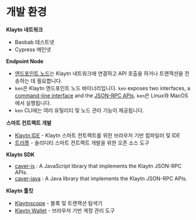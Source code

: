 # 개발 환경 <a id="development-environment"></a>

**Klaytn 네트워크**

* Baobab 테스트넷
* Cypress 메인넷

**Endpoint Node**

* [엔드포인트 노드](../node/endpoint-node/README.md)는 Klaytn 네트워크에 연결하고 API 호출을 하거나 트랜잭션을 전송하는 데 필요합니다.
* `ken`은 Klaytn 엔드포인트 노드 바이너리입니다. `ken` exposes two interfaces, a [command-line interface](../node/endpoint-node/ken-cli-commands.md) and the [JSON-RPC APIs](../dapp/json-rpc/README.md). `ken`은 Linux와 MacOS에서 실행됩니다.
* `ken` CLI에는 여러 유틸리티 및 노드 관리 기능이 제공됩니다.

**스마트 컨트랙트 개발**

* [Klaytn IDE](https://ide.klaytn.com/) - Klaytn 스마트 컨트랙트를 위한 브라우저 기반 컴파일러 및 IDE
* [트러플](https://github.com/trufflesuite/truffle) - 솔리디티 스마트 컨트랙트 개발을 위한 오픈 소스 도구

**Klaytn SDK**

* [caver-js](../dapp/sdk/caver-js/README.md) : A JavaScript library that implements the Klaytn JSON-RPC APIs.
* [caver-java](../dapp/sdk/caver-java/README.md) : A Java library that implements the Klaytn JSON-RPC APIs.

**Klaytn 툴킷**

* [Klaytnscope](https://scope.klaytn.com/) - 블록 및 트랜잭션 탐색기
* [Klaytn Wallet](https://wallet.klaytn.com/) - 브라우저 기반 계정 관리 도구



